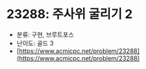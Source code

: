 # 23288: 주사위 굴리기 2

- 분류: 구현, 브루트포스
- 난이도: 골드 3
- [https://www.acmicpc.net/problem/23288](https://www.acmicpc.net/problem/23288)